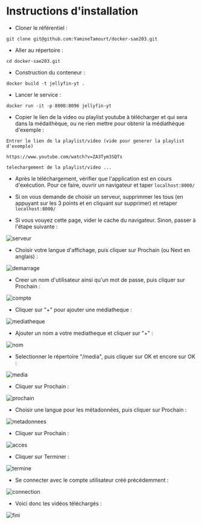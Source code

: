 # Instructions d'installation

- Cloner le référentiel :
```shell
git clone git@github.com:YamineTamourt/docker-sae203.git
```

- Aller au répertoire :
```shell
cd docker-sae203.git
```

- Construction du conteneur :
```
docker build -t jellyfin-yt .
```
- Lancer le service :
```
docker run -it -p 8000:8096 jellyfin-yt
```

- Copier le lien de la video ou playlist youtube à télécharger et qui sera dans la médaithèque, ou ne rien mettre pour obtenir la médiathèque d'exemple :

```
Entrer le lien de la playlist/video (vide pour generer la playlist d'exemple)

https://www.youtube.com/watch?v=ZA3Tym3SQTs

telechargement de la playlist/video ...
```
- Après le téléchargement, vérifier que l'application est en cours d'exécution. Pour ce faire, ouvrir un navigateur et taper ```localhost:8000/```

- Si on vous demande de choisir un serveur, supprimmer les tous (en appuyant sur les 3 points et en cliquant sur supprimer) et retaper ```localhost:8000/```

- Si vous vouyez cette page, vider le cache du navigateur. Sinon, passer à l'étape suivante :

![serveur](images/serveur.png)

- Choisir votre langue d'affichage, puis cliquer sur Prochain (ou Next en anglais) :

![demarrage](images/demarrage.png)

- Creer un nom d'utilisateur ainsi qu'un mot de passe, puis cliquer sur Prochain :

![compte](images/compte.png)

- Cliquer sur "+" pour ajouter une médiatheque :

![mediatheque](images/mediatheque.png)

- Ajouter un nom a votre mediatheque et cliquer sur "+" :

![nom](images/nom.png)

- Selectionner le répertoire "/media", puis cliquer sur OK et encore sur OK :

![media](images/media.png)

- Cliquer sur Prochain :

![prochain](images/prochain.png)

- Choisir une langue pour les métadonnées, puis cliquer sur Prochain : 

![metadonnees](images/metadonnees.png)

- Cliquer sur Prochain :

![acces](images/acces.png)

- Cliquer sur Terminer :

![termine](images/termine.png)

- Se connecter avec le compte utilisateur créé précédemment :

![connection](images/connection.png)

- Voici donc les vidéos téléchargés :

![fini](images/fini.png)
